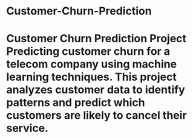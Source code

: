 # Customer-Churn-Prediction
# Customer Churn Prediction Project  Predicting customer churn for a telecom company using machine learning techniques. This project analyzes customer data to identify patterns and predict which customers are likely to cancel their service.
